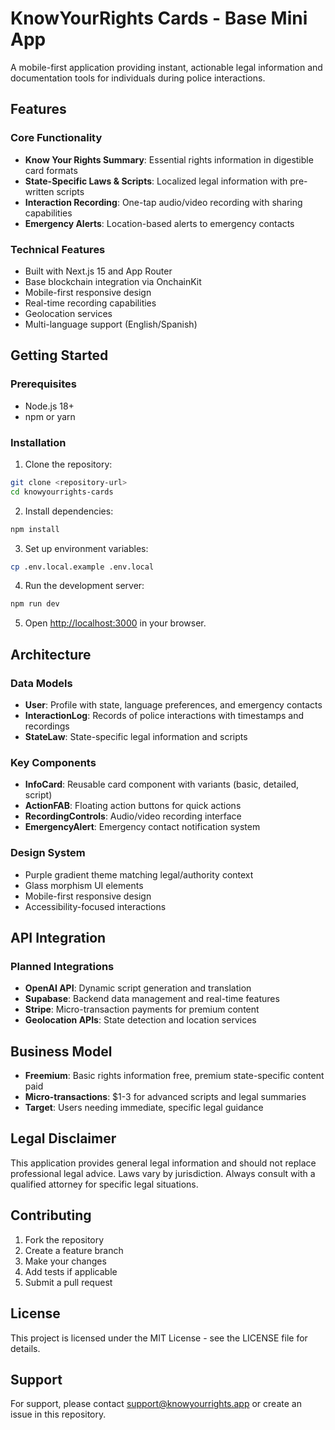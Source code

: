 # KnowYourRights Cards - Base Mini App

A mobile-first application providing instant, actionable legal information and documentation tools for individuals during police interactions.

## Features

### Core Functionality
- **Know Your Rights Summary**: Essential rights information in digestible card formats
- **State-Specific Laws & Scripts**: Localized legal information with pre-written scripts
- **Interaction Recording**: One-tap audio/video recording with sharing capabilities
- **Emergency Alerts**: Location-based alerts to emergency contacts

### Technical Features
- Built with Next.js 15 and App Router
- Base blockchain integration via OnchainKit
- Mobile-first responsive design
- Real-time recording capabilities
- Geolocation services
- Multi-language support (English/Spanish)

## Getting Started

### Prerequisites
- Node.js 18+ 
- npm or yarn

### Installation

1. Clone the repository:
```bash
git clone <repository-url>
cd knowyourrights-cards
```

2. Install dependencies:
```bash
npm install
```

3. Set up environment variables:
```bash
cp .env.local.example .env.local
```

4. Run the development server:
```bash
npm run dev
```

5. Open [http://localhost:3000](http://localhost:3000) in your browser.

## Architecture

### Data Models
- **User**: Profile with state, language preferences, and emergency contacts
- **InteractionLog**: Records of police interactions with timestamps and recordings
- **StateLaw**: State-specific legal information and scripts

### Key Components
- **InfoCard**: Reusable card component with variants (basic, detailed, script)
- **ActionFAB**: Floating action buttons for quick actions
- **RecordingControls**: Audio/video recording interface
- **EmergencyAlert**: Emergency contact notification system

### Design System
- Purple gradient theme matching legal/authority context
- Glass morphism UI elements
- Mobile-first responsive design
- Accessibility-focused interactions

## API Integration

### Planned Integrations
- **OpenAI API**: Dynamic script generation and translation
- **Supabase**: Backend data management and real-time features
- **Stripe**: Micro-transaction payments for premium content
- **Geolocation APIs**: State detection and location services

## Business Model

- **Freemium**: Basic rights information free, premium state-specific content paid
- **Micro-transactions**: $1-3 for advanced scripts and legal summaries
- **Target**: Users needing immediate, specific legal guidance

## Legal Disclaimer

This application provides general legal information and should not replace professional legal advice. Laws vary by jurisdiction. Always consult with a qualified attorney for specific legal situations.

## Contributing

1. Fork the repository
2. Create a feature branch
3. Make your changes
4. Add tests if applicable
5. Submit a pull request

## License

This project is licensed under the MIT License - see the LICENSE file for details.

## Support

For support, please contact [support@knowyourrights.app](mailto:support@knowyourrights.app) or create an issue in this repository.
